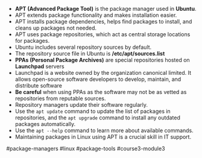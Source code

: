 -   **APT (Advanced Package Tool)** is the package manager used in **Ubuntu**.
-   APT extends package functionality and makes installation easier.
-   APT installs package dependencies, helps find packages to install, and cleans up packages not needed.
-   APT uses package repositories, which act as central storage locations for packages.
-  Ubuntu includes several repository sources by default.
-  The repository source file in Ubuntu is **/etc/apt/sources.list**
- **PPAs (Personal Package Archives)** are special repositories hosted on **Launchpad** servers
-  Launchpad is a website owned by the organization canonical limited. It allows open-source software developers to develop, maintain, and distribute software
-   **Be careful** when using PPAs as the software may not be as vetted as repositories from reputable sources.
-   Repository managers update their software regularly.
-   Use the `apt update` command to update the list of packages in repositories, and the `apt upgrade` command to install any outdated packages automatically.
-   Use the `apt --help` command to learn more about available commands.
-   Maintaining packages in Linux using APT is a crucial skill in IT support.

#package-managers #linux #package-tools #course3-module3 